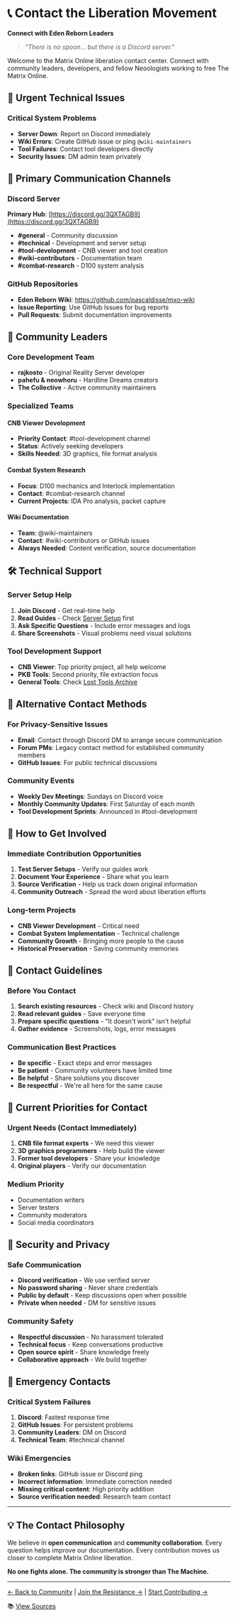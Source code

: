 # 📞 Contact the Liberation Movement
**Connect with Eden Reborn Leaders**

> *"There is no spoon... but there is a Discord server."*

Welcome to the Matrix Online liberation contact center. Connect with community leaders, developers, and fellow Neoologists working to free The Matrix Online.

## 🚨 Urgent Technical Issues

### Critical System Problems
- **Server Down**: Report on Discord immediately
- **Wiki Errors**: Create GitHub issue or ping `@wiki-maintainers`
- **Tool Failures**: Contact tool developers directly
- **Security Issues**: DM admin team privately

## 💬 Primary Communication Channels

### Discord Server
**Primary Hub**: [https://discord.gg/3QXTAGB9](https://discord.gg/3QXTAGB9)
- **#general** - Community discussion
- **#technical** - Development and server setup
- **#tool-development** - CNB viewer and tool creation
- **#wiki-contributors** - Documentation team
- **#combat-research** - D100 system analysis

### GitHub Repositories
- **Eden Reborn Wiki**: https://github.com/pascaldisse/mxo-wiki
- **Issue Reporting**: Use GitHub Issues for bug reports
- **Pull Requests**: Submit documentation improvements

## 👥 Community Leaders

### Core Development Team
- **rajkosto** - Original Reality Server developer
- **pahefu & neowhoru** - Hardline Dreams creators
- **The Collective** - Active community maintainers

### Specialized Teams

#### CNB Viewer Development
- **Priority Contact**: #tool-development channel
- **Status**: Actively seeking developers
- **Skills Needed**: 3D graphics, file format analysis

#### Combat System Research
- **Focus**: D100 mechanics and Interlock implementation
- **Contact**: #combat-research channel
- **Current Projects**: IDA Pro analysis, packet capture

#### Wiki Documentation
- **Team**: @wiki-maintainers
- **Contact**: #wiki-contributors or GitHub issues
- **Always Needed**: Content verification, source documentation

## 🛠️ Technical Support

### Server Setup Help
1. **Join Discord** - Get real-time help
2. **Read Guides** - Check [Server Setup](../02-server-setup/index.md) first
3. **Ask Specific Questions** - Include error messages and logs
4. **Share Screenshots** - Visual problems need visual solutions

### Tool Development Support
- **CNB Viewer**: Top priority project, all help welcome
- **PKB Tools**: Second priority, file extraction focus
- **General Tools**: Check [Lost Tools Archive](../04-tools-modding/lost-tools-archive.md)

## 📧 Alternative Contact Methods

### For Privacy-Sensitive Issues
- **Email**: Contact through Discord DM to arrange secure communication
- **Forum PMs**: Legacy contact method for established community members
- **GitHub Issues**: For public technical discussions

### Community Events
- **Weekly Dev Meetings**: Sundays on Discord voice
- **Monthly Community Updates**: First Saturday of each month
- **Tool Development Sprints**: Announced in #tool-development

## 🤝 How to Get Involved

### Immediate Contribution Opportunities
1. **Test Server Setups** - Verify our guides work
2. **Document Your Experience** - Share what you learn
3. **Source Verification** - Help us track down original information
4. **Community Outreach** - Spread the word about liberation efforts

### Long-term Projects
- **CNB Viewer Development** - Critical need
- **Combat System Implementation** - Technical challenge
- **Community Growth** - Bringing more people to the cause
- **Historical Preservation** - Saving community memories

## 🌟 Contact Guidelines

### Before You Contact
1. **Search existing resources** - Check wiki and Discord history
2. **Read relevant guides** - Save everyone time
3. **Prepare specific questions** - "It doesn't work" isn't helpful
4. **Gather evidence** - Screenshots, logs, error messages

### Communication Best Practices
- **Be specific** - Exact steps and error messages
- **Be patient** - Community volunteers have limited time
- **Be helpful** - Share solutions you discover
- **Be respectful** - We're all here for the same cause

## 🎯 Current Priorities for Contact

### Urgent Needs (Contact Immediately)
1. **CNB file format experts** - We need this viewer
2. **3D graphics programmers** - Help build the viewer
3. **Former tool developers** - Share your knowledge
4. **Original players** - Verify our documentation

### Medium Priority
- Documentation writers
- Server testers
- Community moderators
- Social media coordinators

## 🔐 Security and Privacy

### Safe Communication
- **Discord verification** - We use verified server
- **No password sharing** - Never share credentials
- **Public by default** - Keep discussions open when possible
- **Private when needed** - DM for sensitive issues

### Community Safety
- **Respectful discussion** - No harassment tolerated
- **Technical focus** - Keep conversations productive
- **Open source spirit** - Share knowledge freely
- **Collaborative approach** - We build together

## 🚀 Emergency Contacts

### Critical System Failures
1. **Discord**: Fastest response time
2. **GitHub Issues**: For persistent problems
3. **Community Leaders**: DM on Discord
4. **Technical Team**: #technical channel

### Wiki Emergencies
- **Broken links**: GitHub issue or Discord ping
- **Incorrect information**: Immediate correction needed
- **Missing critical content**: High priority addition
- **Source verification needed**: Research team contact

---

## 💡 The Contact Philosophy

We believe in **open communication** and **community collaboration**. Every question helps improve our documentation. Every contribution moves us closer to complete Matrix Online liberation.

**No one fights alone. The community is stronger than The Machine.**

---

[← Back to Community](index.md) | [Join the Resistance →](join-the-resistance.md) | [Start Contributing →](contribute.md)

📚 [View Sources](../sources/08-community/contact-sources.md)